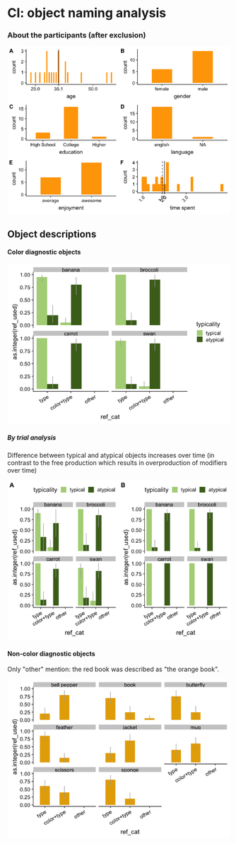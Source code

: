 CI: object naming analysis
================

### About the participants (after exclusion)

![](analysis_files/figure-markdown_github/subj-1.png)

Object descriptions
-------------------

#### Color diagnostic objects

![](analysis_files/figure-markdown_github/cd%20objects-1.png)

##### By trial analysis

Difference between typical and atypical objects increases over time (in contrast to the free production which results in overproduction of modifiers over time)

![](analysis_files/figure-markdown_github/cd%20by%20trial-1.png)

#### Non-color diagnostic objects

Only "other" mention: the red book was described as "the orange book".

![](analysis_files/figure-markdown_github/non-cd%20objects-1.png)
